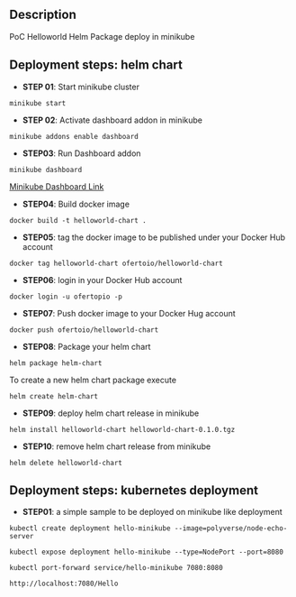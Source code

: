 ## Description

PoC Helloworld Helm Package deploy in minikube

## Deployment steps: helm chart

- **STEP 01**: Start minikube cluster
```shell
minikube start
```

- **STEP 02**: Activate dashboard addon in minikube
```shell
minikube addons enable dashboard
```

- **STEP03**: Run Dashboard addon
```shell
minikube dashboard
```
[Minikube Dashboard Link](http://127.0.0.1:39221/api/v1/namespaces/kubernetes-dashboard/services/http:kubernetes-dashboard:/proxy/#/service?namespace=default)

- **STEP04**: Build docker image
```shell
docker build -t helloworld-chart .
```

- **STEP05**: tag the docker image to be published under your Docker Hub account
```shell
docker tag helloworld-chart ofertoio/helloworld-chart
```

- **STEP06**: login in your Docker Hub account
```shell
docker login -u ofertopio -p
```

- **STEP07**: Push docker image to your Docker Hug account
```shell
docker push ofertoio/helloworld-chart
```

- **STEP08**: Package your helm chart
```shell
helm package helm-chart
```

To create a new helm chart package execute
```shell
helm create helm-chart
```

- **STEP09**: deploy helm chart release in minikube
```shell
helm install helloworld-chart helloworld-chart-0.1.0.tgz
```

- **STEP10**: remove helm chart release from minikube
```shell
helm delete helloworld-chart
```

## Deployment steps: kubernetes deployment

- **STEP01**: a simple sample to be deployed on minikube like deployment
```shell
kubectl create deployment hello-minikube --image=polyverse/node-echo-server
```

```shell
kubectl expose deployment hello-minikube --type=NodePort --port=8080
```

```shell
kubectl port-forward service/hello-minikube 7080:8080

http://localhost:7080/Hello
```
